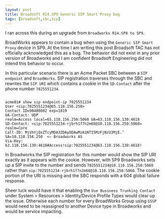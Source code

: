 ```yaml
---
layout: post
title: Broadsoft R14.SP9 Generic SIP Smart Proxy bug
tags: [broadsoft,sbc,sip]
---
```

I ran across this during an upgrade from `Broadworks R14.SP8 to SP9`. 

<!--more-->

BroadWorks appears to contain a bug when using the `Generic SIP Smart Proxy` device in SP9. At the time I am writing this post Broadsoft TAC has not officially acknowledged this as a bug.  The behavior did not exist in any prior version of Broadworks and I am confident Broadsoft Engineering did not intend this behavior to occur.

In this particular scenario there is an Acme Packet SBC between a `SIP endpoint` and `BroadWorks`. SIP registration traverses through the SBC and rewrites the `SIP URI` which contains a cookie in the `SD-Contact` after the phone number `7025551234`.

```text

acme01# show sip endpoint-ip 7025551234
User <sip:7025551234@65.110.156.250>
Contact ID=98488082 exp=1819
UA-Contact: UDP
realm=Access local=65.110.156.250:5060 UA=63.110.156.130:4618
SD-Contact: <sip:7025551234-rjbrh1f7n2m68@10.110.156.250:5060> realm=Core
Call-ID: MjVhYjQxZTcyMDA3ZDAyODAwMzA1NTI5MzFjNzU3MjE.’
SA=10.110.156.250  <– Broadworks AS
Via-Key: 63.110.156.130:4618#Access!sip:7025551234@63.110.156.130:4618!

```

In Broadworks the SIP registration for this number would show the SIP URI exactly as it appears with the cookie.  However, with SP9 Broadworks sets up a SIP invite to the number and sends `7025551234@10.110.156.250:5060` rather than `sip:7025551234-rjbrh1f7n2m68@10.110.156.250:5060`.  The cookie portion of the URI is missing and the SBC responds with a 604 global failure response.

Sheer luck would have it that enabling the `Use Business Trunking Contact` under System > Resources > Identity/Device Profile Types would clear up the issue.  Otherwise each number for every BroadWorks Group using `GSSP` would need to be reassigned to another Device type in Broadworks and would be service impacting.